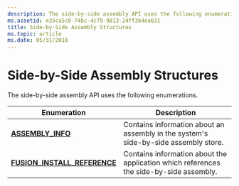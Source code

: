 ```yaml
---
description: The side-by-side assembly API uses the following enumerations.
ms.assetid: e35ca5c8-74bc-4c79-9813-24ff3b4ea631
title: Side-by-Side Assembly Structures
ms.topic: article
ms.date: 05/31/2018
---
```


# Side-by-Side Assembly Structures

The side-by-side assembly API uses the following enumerations.



| Enumeration                                                     | Description                                                                            |
|-----------------------------------------------------------------|----------------------------------------------------------------------------------------|
| [**ASSEMBLY\_INFO**](/windows/desktop/api/Winsxs/ns-winsxs-assembly_info)                        | Contains information about an assembly in the system's side-by-side assembly store.    |
| [**FUSION\_INSTALL\_REFERENCE**](/windows/win32/api/winsxs/ns-winsxs-fusion_install_reference) | Contains information about the application which references the side-by-side assembly. |



 

 

 



